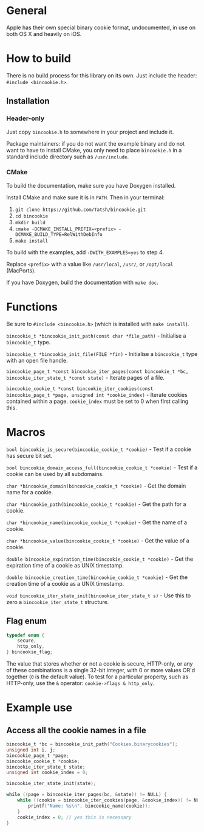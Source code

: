 # General

Apple has their own special binary cookie format, undocumented, in use on both OS X and heavily on iOS.

# How to build

There is no build process for this library on its own. Just include the header: `#include <bincookie.h>`.

## Installation

### Header-only

Just copy `bincookie.h` to somewhere in your project and include it.

Package maintainers: if you do not want the example binary and do not want to have to install CMake, you only need to place `bincookie.h` in a standard include directory such as `/usr/include`.

### CMake

To build the documentation, make sure you have Doxygen installed.

Install CMake and make sure it is in `PATH`. Then in your terminal:

1. `git clone https://github.com/Tatsh/bincookie.git`
2. `cd bincookie`
3. `mkdir build`
4. `cmake -DCMAKE_INSTALL_PREFIX=<prefix> -DCMAKE_BUILD_TYPE=RelWithDebInfo`
5. `make install`

To build with the examples, add `-DWITH_EXAMPLES=yes` to step 4.

Replace `<prefix>` with a value like `/usr/local`, `/usr/`, or `/opt/local` (MacPorts).

If you have Doxygen, build the documentation with `make doc`.

# Functions

Be sure to `#include <bincookie.h>` (which is installed with `make install`).

`bincookie_t *bincookie_init_path(const char *file_path)` - Initialise a `bincookie_t` type.

`bincookie_t *bincookie_init_file(FILE *fin)` - Initialise a `bincookie_t` type with an open file handle.

`bincookie_page_t *const bincookie_iter_pages(const bincookie_t *bc, bincookie_iter_state_t *const state)` - Iterate pages of a file.

`bincookie_cookie_t *const bincookie_iter_cookies(const bincookie_page_t *page, unsigned int *cookie_index)` - Iterate cookies contained within a page. `cookie_index` must be set to 0 when first calling this.

# Macros

`bool bincookie_is_secure(bincookie_cookie_t *cookie)` - Test if a cookie has secure bit set.

`bool bincookie_domain_access_full(bincookie_cookie_t *cookie)` - Test if a cookie can be used by all subdomains.

`char *bincookie_domain(bincookie_cookie_t *cookie)` - Get the domain name for a cookie.

`char *bincookie_path(bincookie_cookie_t *cookie)` - Get the path for a cookie.

`char *bincookie_name(bincookie_cookie_t *cookie)` - Get the name of a cookie.

`char *bincookie_value(bincookie_cookie_t *cookie)` - Get the value of a cookie.

`double bincookie_expiration_time(bincookie_cookie_t *cookie)` - Get the expiration time of a cookie as UNIX timestamp.

`double bincookie_creation_time(bincookie_cookie_t *cookie)` - Get the creation time of a cookie as a UNIX timestamp.

`void bincookie_iter_state_init(bincookie_iter_state_t s)` - Use this to zero a `bincookie_iter_state_t` structure.

## Flag enum

```c
typedef enum {
    secure,
    http_only,
} bincookie_flag;
```

The value that stores whether or not a cookie is secure, HTTP-only, or any of these combinations is a single 32-bit integer, with 0 or more values OR'd together (`0` is the default value). To test for a particular property, such as HTTP-only, use the `&` operator: `cookie->flags & http_only`.

# Example use

## Access all the cookie names in a file

```c
bincookie_t *bc = bincookie_init_path("Cookies.binarycookies");
unsigned int i, j;
bincookie_page_t *page;
bincookie_cookie_t *cookie;
bincookie_iter_state_t state;
unsigned int cookie_index = 0;

bincookie_iter_state_init(state);

while ((page = bincookie_iter_pages(bc, &state)) != NULL) {
    while ((cookie = bincookie_iter_cookies(page, &cookie_index)) != NULL) {
        printf("Name: %s\n", bincookie_name(cookie));
    }
    cookie_index = 0; // yes this is necessary
}
```
